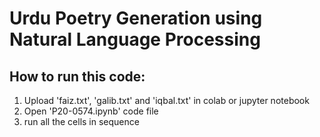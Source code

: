 # Urdu Poetry Generation using  Natural Language Processing

## How to run this code:

1. Upload 'faiz.txt', 'galib.txt' and 'iqbal.txt' in colab or jupyter notebook
2. Open 'P20-0574.ipynb' code file
3. run all the cells in sequence

##  
